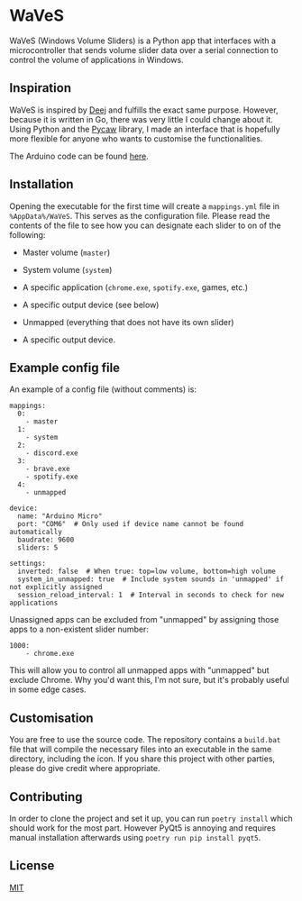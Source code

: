 # WaVeS

WaVeS (Windows Volume Sliders) is a Python app that interfaces with a microcontroller that sends volume slider data over a serial connection to control the volume of applications in Windows.

## Inspiration

WaVeS is inspired by [Deej](https://github.com/omriharel/deej) and fulfills the exact same purpose. However, because it is written in Go, there was very little I could change about it. Using Python and the [Pycaw](https://github.com/AndreMiras) library, I made an interface that is hopefully more flexible for anyone who wants to customise the functionalities.

The Arduino code can be found [here](https://github.com/omriharel/deej/blob/master/arduino/deej-5-sliders-vanilla/deej-5-sliders-vanilla.ino).

## Installation

Opening the executable for the first time will create a `mappings.yml` file in `%AppData%/WaVeS`. This serves as the configuration file. Please read the contents of the file to see how you can designate each slider to on of the following:
* Master volume (`master`)
* System volume (`system`)
* A specific application (`chrome.exe`, `spotify.exe`, games, etc.)
* A specific output device (see below)
* Unmapped (everything that does not have its own slider)

* A specific output device. 

## Example config file
An example of a config file (without comments) is:
```
mappings:
  0:
    - master
  1:
    - system
  2:
    - discord.exe
  3:
    - brave.exe
    - spotify.exe
  4:
    - unmapped

device:
  name: "Arduino Micro"
  port: "COM6"  # Only used if device name cannot be found automatically
  baudrate: 9600
  sliders: 5

settings:
  inverted: false  # When true: top=low volume, bottom=high volume
  system_in_unmapped: true  # Include system sounds in 'unmapped' if not explicitly assigned
  session_reload_interval: 1  # Interval in seconds to check for new applications
```

Unassigned apps can be excluded from "unmapped" by assigning those apps to a non-existent slider number:
```
1000:
    - chrome.exe
```
This will allow you to control all unmapped apps with "unmapped" but exclude Chrome. Why you'd want this, I'm not sure, but it's probably useful in some edge cases.

## Customisation
You are free to use the source code. The repository contains a `build.bat` file that will compile the necessary files into an executable in the same directory, including the icon. If you share this project with other parties, please do give credit where appropriate.

## Contributing
In order to clone the project and set it up, you can run `poetry install` which should work for the most part. However PyQt5 is annoying and requires manual installation afterwards using `poetry run pip install pyqt5`.

## License
[MIT](https://choosealicense.com/licenses/mit/)
